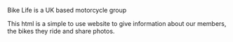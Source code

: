 Bike Life is a UK based motorcycle group

This html is a simple to use website to give information about our members, the bikes they ride and share photos.
